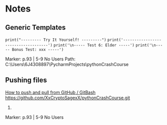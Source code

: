 # Notes

## Generic Templates
`print("--------- Try It Yourself! ---------")`
`print('------------------------------------')`
`print('\n----- Test 6: Elder -----')`
`print('\n----- Bonus Test: xxx -----')`

Marker: p.93 | 5-9 No Users 
Path: C:\Users\6J4308897\PycharmProjects\pythonCrashCourse

## Pushing files 
[How to push and pull from GitHub / GitBash](https://youtu.be/2vASHVT0qKc)
https://github.com/XxCryptoSagexX/pythonCrashCourse.git 

1.  





Marker: p.93 | 5-9 No Users 
